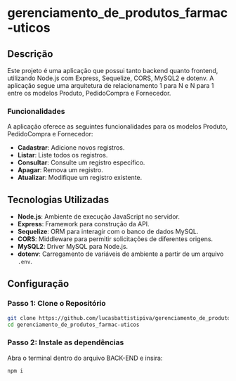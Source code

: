 # gerenciamento_de_produtos_farmac-uticos

## Descrição

Este projeto é uma aplicação que possui tanto backend quanto frontend, utilizando Node.js com Express, Sequelize, CORS, MySQL2 e dotenv. A aplicação segue uma arquitetura de relacionamento 1 para N e N para 1 entre os modelos Produto, PedidoCompra e Fornecedor. 

### Funcionalidades

A aplicação oferece as seguintes funcionalidades para os modelos Produto, PedidoCompra e Fornecedor:

- **Cadastrar**: Adicione novos registros.
- **Listar**: Liste todos os registros.
- **Consultar**: Consulte um registro específico.
- **Apagar**: Remova um registro.
- **Atualizar**: Modifique um registro existente.

## Tecnologias Utilizadas

- **Node.js**: Ambiente de execução JavaScript no servidor.
- **Express**: Framework para construção da API.
- **Sequelize**: ORM para interagir com o banco de dados MySQL.
- **CORS**: Middleware para permitir solicitações de diferentes origens.
- **MySQL2**: Driver MySQL para Node.js.
- **dotenv**: Carregamento de variáveis de ambiente a partir de um arquivo `.env`.

## Configuração

### Passo 1: Clone o Repositório

```sh
git clone https://github.com/lucasbattistipiva/gerenciamento_de_produtos_farmac-uticos.git
cd gerenciamento_de_produtos_farmac-uticos
```
### Passo 2: Instale as dependências

Abra o terminal dentro do arquivo BACK-END e insira:
```sh
npm i
